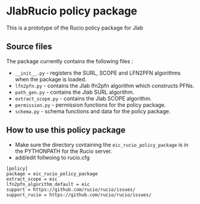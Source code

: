 # JlabRucio policy package

This is a prototype of the Rucio policy package for Jlab



## Source files

The package currently contains the following files :
* `__init__.py` - registers the SURL, SCOPE and LFN2PFN algorithms when the package is loaded.
* `lfn2pfn.py` - contains the Jlab lfn2pfn algorithm which constructs PFNs.
* `path_gen.py` - contains the Jlab SURL algorithm.
* `extract_scope.py` - contains the Jlab SCOPE algorithm.
* `permission.py` - permission functions for the policy package.
* `schema.py` - schema functions and data for the policy package.

## How to use this policy package

*  Make sure the directory containing the `eic_rucio_policy_package` is in the PYTHONPATH for the Rucio server.
* add/edit follwoing to rucio.cfg
```
[policy]
package = eic_rucio_policy_package
extract_scope = eic
lfn2pfn_algorithm_default = eic
support = https://github.com/rucio/rucio/issues/
support_rucio = https://github.com/rucio/rucio/issues/
```
